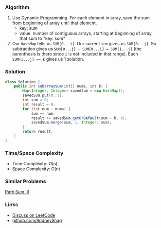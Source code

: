 ### Algorithm

1. Use Dynamic Programming. For each element in array, save the sum from beginning of array until that element.
    - key: sum
    - value: number of contiguous arrays, starting at beginning of array, that sum to "key: sum"
1. Our `HashMap` tells us `SUM[0...i]`. Our current `sum` gives us `SUM[0...j]`. So subtraction gives us `SUM[0...j] - SUM[0...i] = SUM(i...j]` (the parenthesis is there since `i` is not included in that range). Each `SUM(i...j] == k` gives us 1 solution.

### Solution

```java
class Solution {
    public int subarraySum(int[] nums, int k) {
        Map<Integer, Integer> savedSum = new HashMap();
        savedSum.put(0, 1);
        int sum = 0;
        int result = 0;        
        for (int num : nums) {
            sum += num;
            result += savedSum.getOrDefault(sum - k, 0);
            savedSum.merge(sum, 1, Integer::sum);
        }
        return result;
    }
}
```

### Time/Space Complexity

- Time Complexity: O(n)
- Space Complexity: O(n)

### Similar Problems

[Path Sum III](https://leetcode.com/problems/path-sum-iii)

### Links

- [Discuss on LeetCode](https://leetcode.com/problems/subarray-sum-equals-k/discuss/304459)
- [github.com/RodneyShag](https://github.com/RodneyShag)

